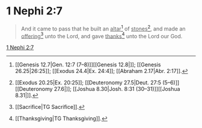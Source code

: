 # 1 Nephi 2:7

> And it came to pass that he built an <u>altar</u>[^a] of <u>stones</u>[^b], and made an <u>offering</u>[^c] unto the Lord, and gave <u>thanks</u>[^d] unto the Lord our God.

[1 Nephi 2:7](https://www.churchofjesuschrist.org/study/scriptures/bofm/1-ne/2?lang=eng&id=p7#p7)


[^a]: [[Genesis 12.7|Gen. 12:7 (7–8)]][[Genesis 12.8|]]; [[Genesis 26.25|26:25]]; [[Exodus 24.4|Ex. 24:4]]; [[Abraham 2.17|Abr. 2:17]].  
[^b]: [[Exodus 20.25|Ex. 20:25]]; [[Deuteronomy 27.5|Deut. 27:5 (5–6)]][[Deuteronomy 27.6|]]; [[Joshua 8.30|Josh. 8:31 (30–31)]][[Joshua 8.31|]].  
[^c]: [[Sacrifice|TG Sacrifice]].  
[^d]: [[Thanksgiving|TG Thanksgiving]].  
